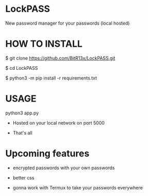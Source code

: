 # LockPASS

New password manager for your passwords (local hosted)



# HOW TO INSTALL
$ git clone https://github.com/BitR13x/LockPASS.git

$ cd LockPASS

$ python3 -m pip install -r requirements.txt

# USAGE

python3 app.py
* Hosted on your local network on port 5000

* That's all

# Upcoming features

* encrypted passwords with your own passwords

* better css

* gonna work with Termux to take your passwords everywhere

